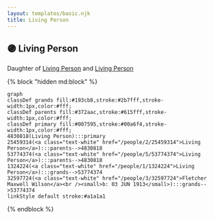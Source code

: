 ```yaml
---
layout: templates/basic.njk
title: Living Person
---
```

## 🟣 Living Person

Daughter of [Living Person](/people/5/53774374) and [Living Person](/people/2/25459314)

{% block "hidden md:block" %}
```mermaid
graph
classDef grands fill:#193cb8,stroke:#2b7fff,stroke-width:1px,color:#fff;
classDef parents fill:#372aac,stroke:#615fff,stroke-width:1px,color:#fff;
classDef primary fill:#007595,stroke:#00a6f4,stroke-width:1px,color:#fff;
4830818(Living Person):::primary
25459314(<a class="text-white" href="/people/2/25459314">Living Person</a>):::parents-->4830818
53774374(<a class="text-white" href="/people/5/53774374">Living Person</a>):::parents-->4830818
1324224(<a class="text-white" href="/people/1/1324224">Living Person</a>):::grands-->53774374
32597724(<a class="text-white" href="/people/3/32597724">Fletcher Maxwell Wilson</a><br /><small>b: 03 JUN 1913</small>):::grands-->53774374
linkStyle default stroke:#a1a1a1
```
{% endblock %}
